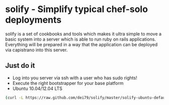# solify - Simplify typical chef-solo deployments

solify is a set of cookbooks and tools which makes it ultra simple to move a basic system into a server which is able to run ruby on rails applications. Everything will be prepared in a way that the application can be deployed via capistrano into this server. 

## Just do it
* Log into you server via ssh with a user who has sudo rights!
* Execute the right bootstrapper for your base platform
 * Ubuntu 10.04/12.04 LTS
  ```bash
  (curl -L https://raw.github.com/dei79/solify/master/solify-ubuntu-default | bash)
  ```
